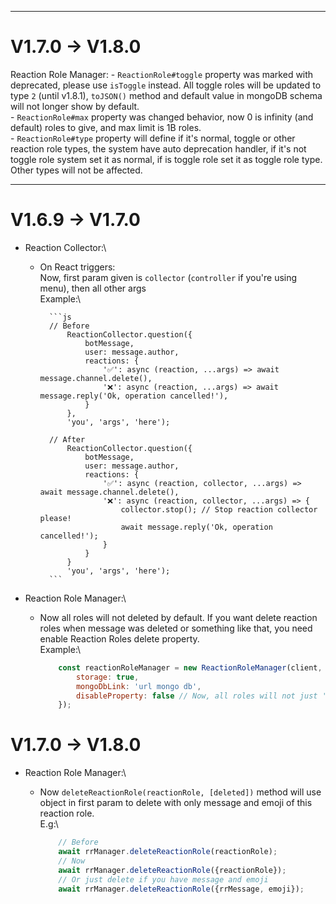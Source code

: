 


---
#  V1.7.0 ->  V1.8.0
Reaction Role Manager: 
    - `ReactionRole#toggle` property was marked with deprecated, please use `isToggle` instead. All toggle roles will be updated to type `2` (until  v1.8.1), `toJSON()` method and default value in mongoDB schema will not longer show by default.\
    - `ReactionRole#max` property was changed behavior, now 0 is infinity (and default) roles to give, and max limit is 1B roles.\
    - `ReactionRole#type` property will define if it's normal, toggle or other reaction role types, the system have auto deprecation handler, if it's not toggle role system set it as normal, if is toggle role set it as toggle role type. Other types will not be affected.

---
#  V1.6.9 ->  V1.7.0

- Reaction Collector:\
    - On React triggers:\
        Now, first param given is `collector` (`controller` if you're using menu), then all other args\
            Example:\

            ```js 
            // Before
                ReactionCollector.question({
                    botMessage,
                    user: message.author,
                    reactions: {
                        '✅': async (reaction, ...args) => await message.channel.delete(),
                        '❌': async (reaction, ...args) => await message.reply('Ok, operation cancelled!'),
                    }
                },
                'you', 'args', 'here');

            // After
                ReactionCollector.question({
                    botMessage,
                    user: message.author,
                    reactions: {
                        '✅': async (reaction, collector, ...args) => await message.channel.delete(),
                        '❌': async (reaction, collector, ...args) => {
                            collector.stop(); // Stop reaction collector please!
                            await message.reply('Ok, operation cancelled!');
                        }
                    }
                }
                'you', 'args', 'here');
            ```

- Reaction Role Manager:\
    - Now all roles will not deleted by default. If you want delete reaction roles when message was deleted or something like that, you need enable Reaction Roles delete property.\
        Example:\

        ```js 
            const reactionRoleManager = new ReactionRoleManager(client, {
                storage: true, 
                mongoDbLink: 'url mongo db',
                disableProperty: false // Now, all roles will not just 'disabled', it will be deleted.
            });
        ```


# V1.7.0 -> V1.8.0

- Reaction Role Manager:\
    - Now `deleteReactionRole(reactionRole, [deleted])` method will use object in first param to delete with only message and emoji of this reaction role.\
        E.g:\

        ```js
            // Before
            await rrManager.deleteReactionRole(reactionRole);
            // Now
            await rrManager.deleteReactionRole({reactionRole});
            // Or just delete if you have message and emoji
            await rrManager.deleteReactionRole({rrMessage, emoji});
        ```